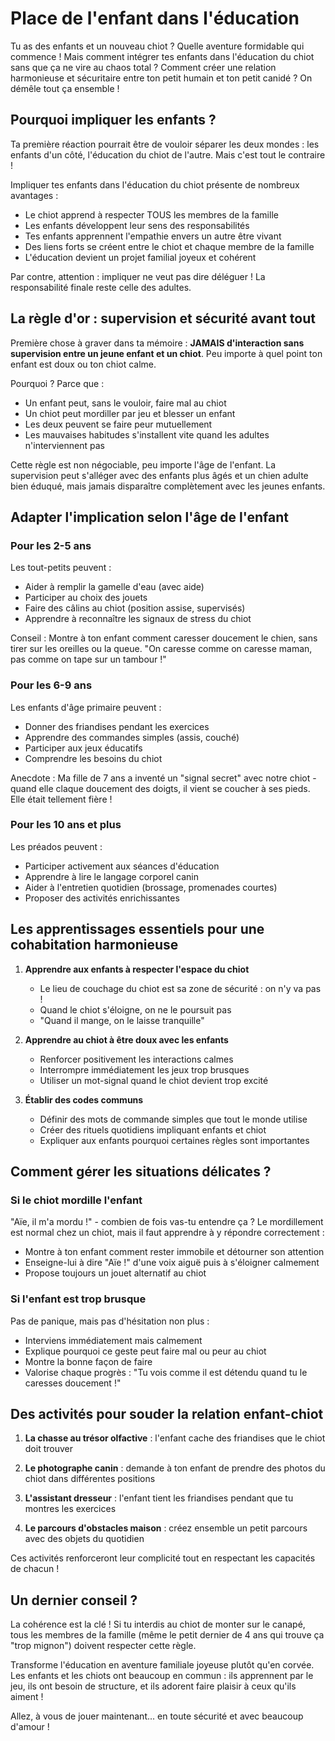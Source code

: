 # Place de l'enfant dans l'éducation

Tu as des enfants et un nouveau chiot ? Quelle aventure formidable qui commence ! Mais comment intégrer tes enfants dans l'éducation du chiot sans que ça ne vire au chaos total ? Comment créer une relation harmonieuse et sécuritaire entre ton petit humain et ton petit canidé ? On démêle tout ça ensemble !

## Pourquoi impliquer les enfants ?

Ta première réaction pourrait être de vouloir séparer les deux mondes : les enfants d'un côté, l'éducation du chiot de l'autre. Mais c'est tout le contraire ! 

Impliquer tes enfants dans l'éducation du chiot présente de nombreux avantages :
- Le chiot apprend à respecter TOUS les membres de la famille
- Les enfants développent leur sens des responsabilités
- Tes enfants apprennent l'empathie envers un autre être vivant
- Des liens forts se créent entre le chiot et chaque membre de la famille
- L'éducation devient un projet familial joyeux et cohérent

Par contre, attention : impliquer ne veut pas dire déléguer ! La responsabilité finale reste celle des adultes.

## La règle d'or : supervision et sécurité avant tout

Première chose à graver dans ta mémoire : **JAMAIS d'interaction sans supervision entre un jeune enfant et un chiot**. Peu importe à quel point ton enfant est doux ou ton chiot calme.

Pourquoi ? Parce que :
- Un enfant peut, sans le vouloir, faire mal au chiot
- Un chiot peut mordiller par jeu et blesser un enfant
- Les deux peuvent se faire peur mutuellement
- Les mauvaises habitudes s'installent vite quand les adultes n'interviennent pas

Cette règle est non négociable, peu importe l'âge de l'enfant. La supervision peut s'alléger avec des enfants plus âgés et un chien adulte bien éduqué, mais jamais disparaître complètement avec les jeunes enfants.

## Adapter l'implication selon l'âge de l'enfant

### Pour les 2-5 ans
Les tout-petits peuvent :
- Aider à remplir la gamelle d'eau (avec aide)
- Participer au choix des jouets
- Faire des câlins au chiot (position assise, supervisés)
- Apprendre à reconnaître les signaux de stress du chiot

Conseil : Montre à ton enfant comment caresser doucement le chien, sans tirer sur les oreilles ou la queue. "On caresse comme on caresse maman, pas comme on tape sur un tambour !"

### Pour les 6-9 ans
Les enfants d'âge primaire peuvent :
- Donner des friandises pendant les exercices
- Apprendre des commandes simples (assis, couché)
- Participer aux jeux éducatifs
- Comprendre les besoins du chiot

Anecdote : Ma fille de 7 ans a inventé un "signal secret" avec notre chiot - quand elle claque doucement des doigts, il vient se coucher à ses pieds. Elle était tellement fière !

### Pour les 10 ans et plus
Les préados peuvent :
- Participer activement aux séances d'éducation
- Apprendre à lire le langage corporel canin
- Aider à l'entretien quotidien (brossage, promenades courtes)
- Proposer des activités enrichissantes

## Les apprentissages essentiels pour une cohabitation harmonieuse

1. **Apprendre aux enfants à respecter l'espace du chiot**
   - Le lieu de couchage du chiot est sa zone de sécurité : on n'y va pas !
   - Quand le chiot s'éloigne, on ne le poursuit pas
   - "Quand il mange, on le laisse tranquille"

2. **Apprendre au chiot à être doux avec les enfants**
   - Renforcer positivement les interactions calmes
   - Interrompre immédiatement les jeux trop brusques
   - Utiliser un mot-signal quand le chiot devient trop excité

3. **Établir des codes communs**
   - Définir des mots de commande simples que tout le monde utilise
   - Créer des rituels quotidiens impliquant enfants et chiot
   - Expliquer aux enfants pourquoi certaines règles sont importantes

## Comment gérer les situations délicates ?

### Si le chiot mordille l'enfant
"Aïe, il m'a mordu !" - combien de fois vas-tu entendre ça ? Le mordillement est normal chez un chiot, mais il faut apprendre à y répondre correctement :
- Montre à ton enfant comment rester immobile et détourner son attention
- Enseigne-lui à dire "Aïe !" d'une voix aiguë puis à s'éloigner calmement
- Propose toujours un jouet alternatif au chiot

### Si l'enfant est trop brusque
Pas de panique, mais pas d'hésitation non plus :
- Interviens immédiatement mais calmement
- Explique pourquoi ce geste peut faire mal ou peur au chiot
- Montre la bonne façon de faire
- Valorise chaque progrès : "Tu vois comme il est détendu quand tu le caresses doucement !"

## Des activités pour souder la relation enfant-chiot

1. **La chasse au trésor olfactive** : l'enfant cache des friandises que le chiot doit trouver

2. **Le photographe canin** : demande à ton enfant de prendre des photos du chiot dans différentes positions

3. **L'assistant dresseur** : l'enfant tient les friandises pendant que tu montres les exercices

4. **Le parcours d'obstacles maison** : créez ensemble un petit parcours avec des objets du quotidien

Ces activités renforceront leur complicité tout en respectant les capacités de chacun !

## Un dernier conseil ?

La cohérence est la clé ! Si tu interdis au chiot de monter sur le canapé, tous les membres de la famille (même le petit dernier de 4 ans qui trouve ça "trop mignon") doivent respecter cette règle.

Transforme l'éducation en aventure familiale joyeuse plutôt qu'en corvée. Les enfants et les chiots ont beaucoup en commun : ils apprennent par le jeu, ils ont besoin de structure, et ils adorent faire plaisir à ceux qu'ils aiment !

Allez, à vous de jouer maintenant... en toute sécurité et avec beaucoup d'amour ! 